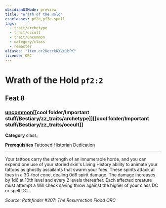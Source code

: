 ```yaml
---
obsidianUIMode: preview
title: "Wrath of the Hold"
cssclasses: pf2e,pf2e-spell
tags:
  - trait/archetype
  - trait/occult
  - trait/uncommon
  - category/class
  - remaster
aliases: "Item.er2KezrkKXVc1bPK"
license: ORC
---
```

# Wrath of the Hold `pf2:2`
## Feat 8
### [uncommon](cool%20folder/Important%20stuff/Bestiary/zz_traits/uncommon.md "Uncommon Rarity Trait")[[cool folder/Important stuff/Bestiary/zz_traits/archetype]][[cool folder/Important stuff/Bestiary/zz_traits/occult]]

**Category** class; 



**Prerequisites** Tattooed Historian Dedication
* * *
Your tattoos carry the strength of an innumerable horde, and you can expend one use of your storied skin's Living History ability to animate your tattoos as ghostly assailants that swarm your foes. These spirits attack all foes in a 30-foot cone, dealing 0d6 spirit damage. The damage increases by 1d6 at 10th level and every 2 levels thereafter. Each affected creature must attempt a Will check saving throw against the higher of your class DC or spell DC.

*Source: Pathfinder #207: The Resurrection Flood*
*ORC*
